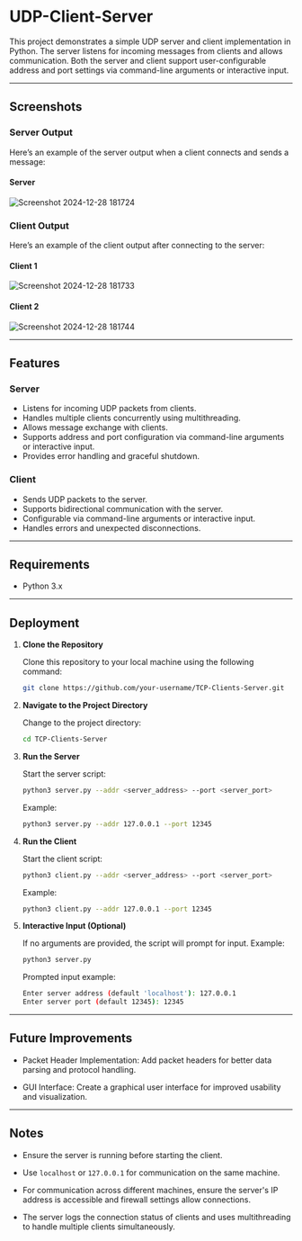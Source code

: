 # UDP-Client-Server

This project demonstrates a simple UDP server and client implementation in Python. The server listens for incoming messages from clients and allows communication. Both the server and client support user-configurable address and port settings via command-line arguments or interactive input.

---

## Screenshots

### Server Output
Here’s an example of the server output when a client connects and sends a message:
#### Server
![Screenshot 2024-12-28 181724](https://github.com/user-attachments/assets/2ae494b4-2cf4-40c1-870e-9884d882f936)

### Client Output
Here’s an example of the client output after connecting to the server:
#### Client 1
![Screenshot 2024-12-28 181733](https://github.com/user-attachments/assets/59f1b0f1-a59f-43a7-9fa2-548748ba93d8)

#### Client 2
![Screenshot 2024-12-28 181744](https://github.com/user-attachments/assets/afe543af-9bb7-465f-b6dc-199e169f967d)

---

## Features

### Server
- Listens for incoming UDP packets from clients.
- Handles multiple clients concurrently using multithreading.
- Allows message exchange with clients.
- Supports address and port configuration via command-line arguments or interactive input.
- Provides error handling and graceful shutdown.

### Client
- Sends UDP packets to the server.
- Supports bidirectional communication with the server.
- Configurable via command-line arguments or interactive input.
- Handles errors and unexpected disconnections.

---

## Requirements
- Python 3.x

---

## Deployment

1. **Clone the Repository**
   
   Clone this repository to your local machine using the following command:
   ```bash
   git clone https://github.com/your-username/TCP-Clients-Server.git
   ```
2. **Navigate to the Project Directory**

   Change to the project directory:
   ```bash
   cd TCP-Clients-Server
   ```
3. **Run the Server**

   Start the server script:
   ```bash
   python3 server.py --addr <server_address> --port <server_port>
   ```
   Example:
   ```bash
   python3 server.py --addr 127.0.0.1 --port 12345
   ```
4. **Run the Client**

   Start the client script:
   ```bash
   python3 client.py --addr <server_address> --port <server_port>
   ```
   Example:
   ```bash
   python3 client.py --addr 127.0.0.1 --port 12345
   ```
5. **Interactive Input (Optional)**

   If no arguments are provided, the script will prompt for input. 
   Example:
   ```bash
   python3 server.py
   ```
   Prompted input example:
   ```bash
   Enter server address (default 'localhost'): 127.0.0.1
   Enter server port (default 12345): 12345
   ```

---

## Future Improvements

- Packet Header Implementation: Add packet headers for better data parsing and protocol handling.

- GUI Interface: Create a graphical user interface for improved usability and visualization.

---

## Notes

- Ensure the server is running before starting the client.

- Use `localhost` or `127.0.0.1` for communication on the same machine.

- For communication across different machines, ensure the server's IP address is accessible and firewall settings allow connections.
  
- The server logs the connection status of clients and uses multithreading to handle multiple clients simultaneously.

